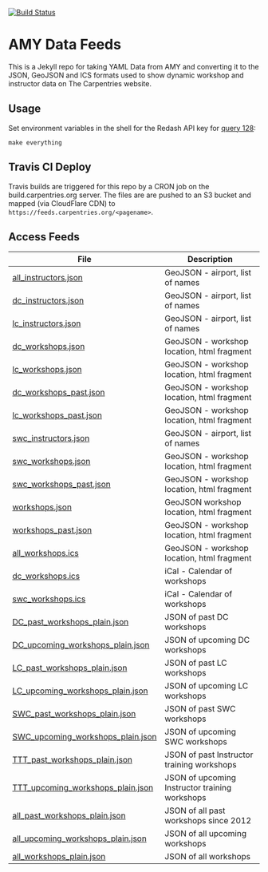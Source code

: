 [![Build Status](https://travis-ci.com/carpentries/amy-feeds.svg?branch=master)](https://travis-ci.com/carpentries/amy-feeds)

# AMY Data Feeds

This is a Jekyll repo for taking YAML Data from AMY and converting it to the JSON, GeoJSON and ICS formats used to show dynamic workshop and instructor data on The Carpentries website.

## Usage 

Set environment variables in the shell for the Redash API key for [query 128](https://data.softwarecarpentry.org/queries/128):

```
make everything 
```

## Travis CI Deploy

Travis builds are triggered for this repo by a CRON job on the build.carpentries.org server. The files are are pushed to an S3 bucket and mapped (via CloudFlare CDN) to `https://feeds.carpentries.org/<pagename>`.

## Access Feeds

| File        | Description 
|------------|---------------|
| [all_instructors.json](https://feeds.carpentries.org/all_instructors.json) | GeoJSON - airport, list of names
| [dc_instructors.json](https://feeds.carpentries.org/dc_instructors.json) | GeoJSON - airport, list of names
| [lc_instructors.json](https://feeds.carpentries.org/lc_instructors.json) | GeoJSON - airport, list of names
| [dc_workshops.json](https://feeds.carpentries.org/dc_workshops.json) | GeoJSON - workshop location, html fragment
| [lc_workshops.json](https://feeds.carpentries.org/lc_workshops.json) | GeoJSON - workshop location, html fragment
| [dc_workshops_past.json](https://feeds.carpentries.org/dc_workshops_past.json) | GeoJSON - workshop location, html fragment
| [lc_workshops_past.json](https://feeds.carpentries.org/lc_workshops.json) | GeoJSON - workshop location, html fragment
| [swc_instructors.json](https://feeds.carpentries.org/swc_instructors.json) | GeoJSON - airport, list of names
| [swc_workshops.json](https://feeds.carpentries.org/swc_workshops.json) | GeoJSON - workshop location, html fragment
| [swc_workshops_past.json](https://feeds.carpentries.org/swc_workshops_past.json) | GeoJSON - workshop location, html fragment
| [workshops.json](https://feeds.carpentries.org/workshops.json) | GeoJSON  workshop location, html fragment
| [workshops_past.json](https://feeds.carpentries.org/workshops_past.json) | GeoJSON - workshop location, html fragment
| [all_workshops.ics](https://feeds.carpentries.org/all_workshops.ics) | GeoJSON - workshop location, html fragment
| [dc_workshops.ics](https://feeds.carpentries.org/dc_workshops.ics) | iCal - Calendar of workshops
| [swc_workshops.ics](https://feeds.carpentries.org/swc_workshops.ics) |iCal - Calendar of workshops
| [DC_past_workshops_plain.json](https://feeds.carpentries.org/DC_past_workshops_plain.json) | JSON of past DC workshops |
| [DC_upcoming_workshops_plain.json](https://feeds.carpentries.org/DC_upcoming_workshops_plain.json) | JSON of upcoming DC workshops |
| [LC_past_workshops_plain.json](https://feeds.carpentries.org/LC_past_workshops_plain.json) | JSON of past LC workshops |
| [LC_upcoming_workshops_plain.json](https://feeds.carpentries.org/LC_upcoming_workshops_plain.json) | JSON of upcoming LC workshops |
| [SWC_past_workshops_plain.json](https://feeds.carpentries.org/SWC_past_workshops_plain.json) | JSON of past SWC workshops |
| [SWC_upcoming_workshops_plain.json](https://feeds.carpentries.org/SWC_upcoming_workshops_plain.json) | JSON of upcoming SWC workshops |
| [TTT_past_workshops_plain.json](https://feeds.carpentries.org/TTT_past_workshops_plain.json) | JSON of past Instructor training workshops |
| [TTT_upcoming_workshops_plain.json](https://feeds.carpentries.org/TTT_upcoming_workshops_plain.json) | JSON of upcoming Instructor training workshops |
| [all_past_workshops_plain.json](https://feeds.carpentries.org/all_past_workshops_plain.json) | JSON of all past workshops since 2012 |
| [all_upcoming_workshops_plain.json](https://feeds.carpentries.org/all_upcoming_workshops_plain.json) | JSON of all upcoming workshops |
| [all_workshops_plain.json](https://feeds.carpentries.org/all_workshops_plain.json) | JSON of all workshops |


